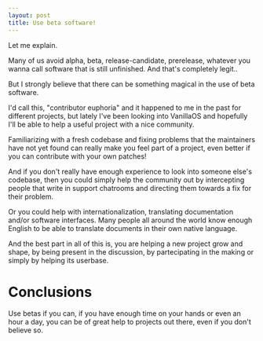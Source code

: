 ```yaml
---
layout: post
title: Use beta software!
---
```

Let me explain.

Many of us avoid alpha, beta, release-candidate, prerelease, whatever you wanna call software that is still unfinished. And that's completely legit..

But I strongly believe that there can be something magical in the use of beta software.

I'd call this, "contributor euphoria" and it happened to me in the past for different projects,
but lately I've been looking into VanillaOS and hopefully I'll be able to help a useful project with a nice community.

Familiarizing with a fresh codebase and fixing problems that the maintainers have not yet found can really make you feel part of a project, even better if you can contribute with your own patches!

And if you don't really have enough experience to look into someone else's codebase, then you could simply help the community out by intercepting people that write in support chatrooms and directing them towards a fix for their problem.

Or you could help with internationalization, translating documentation and/or software interfaces.
Many people all around the world know enough English to be able to translate documents in their own native language.

And the best part in all of this is, you are helping a new project grow and shape, by being present in the discussion, by partecipating in the making or simply by helping its userbase.

# Conclusions

Use betas if you can, if you have enough time on your hands or even an hour a day, you can be of great help to projects out there, even if you don't believe so.
